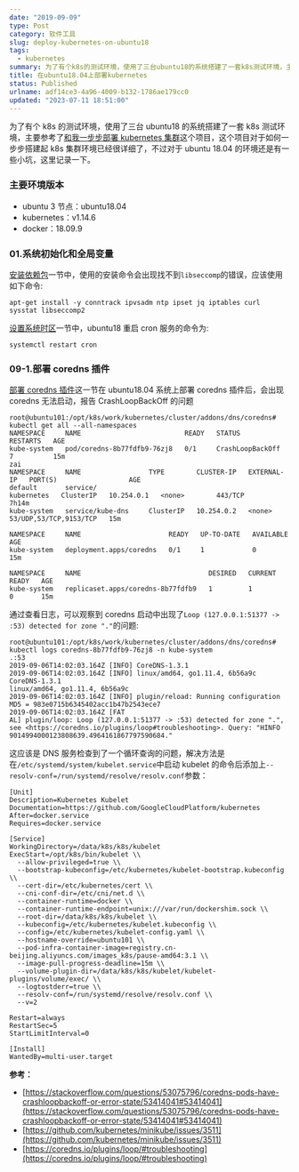 ```yaml
---
date: "2019-09-09"
type: Post
category: 软件工具
slug: deploy-kubernetes-on-ubuntu18
tags:
  - kubernetes
summary: 为了有个k8s的测试环境，使用了三台ubuntu18的系统搭建了一套k8s测试环境，主要参考了和我一步步部署 kubernetes 集群这个项目，这个项目对于如何一步步搭建起k8s集群环境已经很详细了，不过对于ubuntu 18.04的环境还是有一些小坑，这里记录一下。
title: 在ubuntu18.04上部署kubernetes
status: Published
urlname: adf14ce3-4a96-4009-b132-1786ae179cc0
updated: "2023-07-11 18:51:00"
---
```


为了有个 k8s 的测试环境，使用了三台 ubuntu18 的系统搭建了一套 k8s 测试环境，主要参考了[和我一步步部署 kubernetes 集群](https://github.com/opsnull/follow-me-install-kubernetes-cluster)这个项目，这个项目对于如何一步步搭建起 k8s 集群环境已经很详细了，不过对于 ubuntu 18.04 的环境还是有一些小坑，这里记录一下。

### 主要环境版本

- ubuntu 3 节点：ubuntu18.04
- kubernetes：v1.14.6
- docker：18.09.9

### 01.系统初始化和全局变量

[安装依赖包](https://github.com/opsnull/follow-me-install-kubernetes-cluster/blob/master/01.%E7%B3%BB%E7%BB%9F%E5%88%9D%E5%A7%8B%E5%8C%96%E5%92%8C%E5%85%A8%E5%B1%80%E5%8F%98%E9%87%8F.md#%E5%AE%89%E8%A3%85%E4%BE%9D%E8%B5%96%E5%8C%85)一节中，使用的安装命令会出现找不到`libseccomp`的错误，应该使用如下命令:

```text
apt-get install -y conntrack ipvsadm ntp ipset jq iptables curl sysstat libseccomp2

```

[设置系统时区](https://github.com/opsnull/follow-me-install-kubernetes-cluster/blob/master/01.%E7%B3%BB%E7%BB%9F%E5%88%9D%E5%A7%8B%E5%8C%96%E5%92%8C%E5%85%A8%E5%B1%80%E5%8F%98%E9%87%8F.md#%E8%AE%BE%E7%BD%AE%E7%B3%BB%E7%BB%9F%E6%97%B6%E5%8C%BA)一节中，ubuntu18 重启 cron 服务的命令为:

```text
systemctl restart cron

```

### 09-1.部署 coredns 插件

[部署 coredns 插件](https://github.com/opsnull/follow-me-install-kubernetes-cluster/blob/master/09-1.dns%E6%8F%92%E4%BB%B6.md)这一节在 ubuntu18.04 系统上部署 coredns 插件后，会出现 coredns 无法启动，报告 CrashLoopBackOff 的问题

```text
root@ubuntu101:/opt/k8s/work/kubernetes/cluster/addons/dns/coredns# kubectl get all --all-namespaces
NAMESPACE     NAME                          READY   STATUS             RESTARTS   AGE
kube-system   pod/coredns-8b77fdfb9-76zj8   0/1     CrashLoopBackOff   7          15m
zai
NAMESPACE     NAME                 TYPE        CLUSTER-IP   EXTERNAL-IP   PORT(S)                  AGE
default       service/
kubernetes   ClusterIP   10.254.0.1   <none>        443/TCP                  7h14m
kube-system   service/kube-dns     ClusterIP   10.254.0.2   <none>        53/UDP,53/TCP,9153/TCP   15m

NAMESPACE     NAME                      READY   UP-TO-DATE   AVAILABLE   AGE
kube-system   deployment.apps/coredns   0/1     1            0           15m

NAMESPACE     NAME                                DESIRED   CURRENT   READY   AGE
kube-system   replicaset.apps/coredns-8b77fdfb9   1         1         0       15m

```

通过查看日志，可以观察到 coredns 启动中出现了`Loop (127.0.0.1:51377 -> :53) detected for zone "."`的问题:

```text
root@ubuntu101:/opt/k8s/work/kubernetes/cluster/addons/dns/coredns# kubectl logs coredns-8b77fdfb9-76zj8 -n kube-system
.:53
2019-09-06T14:02:03.164Z [INFO] CoreDNS-1.3.1
2019-09-06T14:02:03.164Z [INFO] linux/amd64, go1.11.4, 6b56a9c
CoreDNS-1.3.1
linux/amd64, go1.11.4, 6b56a9c
2019-09-06T14:02:03.164Z [INFO] plugin/reload: Running configuration MD5 = 983e0715b6345402acc1b47b2543ece7
2019-09-06T14:02:03.164Z [FAT
AL] plugin/loop: Loop (127.0.0.1:51377 -> :53) detected for zone ".", see <https://coredns.io/plugins/loop#troubleshooting>. Query: "HINFO 9014994000123808639.4964161867797590684."

```

这应该是 DNS 服务检查到了一个循环查询的问题，解决方法是在`/etc/systemd/system/kubelet.service`中启动 kubelet 的命令后添加上`--resolv-conf=/run/systemd/resolve/resolv.conf`参数：

```text
[Unit]
Description=Kubernetes Kubelet
Documentation=https://github.com/GoogleCloudPlatform/kubernetes
After=docker.service
Requires=docker.service

[Service]
WorkingDirectory=/data/k8s/k8s/kubelet
ExecStart=/opt/k8s/bin/kubelet \\
  --allow-privileged=true \\
  --bootstrap-kubeconfig=/etc/kubernetes/kubelet-bootstrap.kubeconfig \\
  --cert-dir=/etc/kubernetes/cert \\
  --cni-conf-dir=/etc/cni/net.d \\
  --container-runtime=docker \\
  --container-runtime-endpoint=unix:///var/run/dockershim.sock \\
  --root-dir=/data/k8s/k8s/kubelet \\
  --kubeconfig=/etc/kubernetes/kubelet.kubeconfig \\
  --config=/etc/kubernetes/kubelet-config.yaml \\
  --hostname-override=ubuntu101 \\
  --pod-infra-container-image=registry.cn-beijing.aliyuncs.com/images_k8s/pause-amd64:3.1 \\
  --image-pull-progress-deadline=15m \\
  --volume-plugin-dir=/data/k8s/k8s/kubelet/kubelet-plugins/volume/exec/ \\
  --logtostderr=true \\
  --resolv-conf=/run/systemd/resolve/resolv.conf \\
  --v=2

Restart=always
RestartSec=5
StartLimitInterval=0

[Install]
WantedBy=multi-user.target

```

**参考：**

- [https://stackoverflow.com/questions/53075796/coredns-pods-have-crashloopbackoff-or-error-state/53414041#53414041](https://stackoverflow.com/questions/53075796/coredns-pods-have-crashloopbackoff-or-error-state/53414041#53414041)
- [https://github.com/kubernetes/minikube/issues/3511](https://github.com/kubernetes/minikube/issues/3511)
- [https://coredns.io/plugins/loop/#troubleshooting](https://coredns.io/plugins/loop/#troubleshooting)
